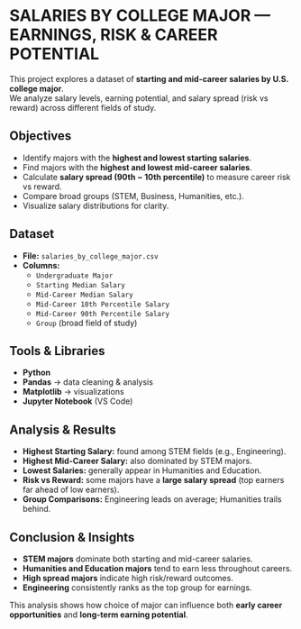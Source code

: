 # SALARIES BY COLLEGE MAJOR — EARNINGS, RISK & CAREER POTENTIAL

This project explores a dataset of **starting and mid-career salaries by U.S. college major**.  
We analyze salary levels, earning potential, and salary spread (risk vs reward) across different fields of study.

## Objectives
- Identify majors with the **highest and lowest starting salaries**.
- Find majors with the **highest and lowest mid-career salaries**.
- Calculate **salary spread (90th − 10th percentile)** to measure career risk vs reward.
- Compare broad groups (STEM, Business, Humanities, etc.).
- Visualize salary distributions for clarity.

## Dataset
- **File:** `salaries_by_college_major.csv`  
- **Columns:**
  - `Undergraduate Major`
  - `Starting Median Salary`
  - `Mid-Career Median Salary`
  - `Mid-Career 10th Percentile Salary`
  - `Mid-Career 90th Percentile Salary`
  - `Group` (broad field of study)


## Tools & Libraries
- **Python**
- **Pandas** → data cleaning & analysis
- **Matplotlib** → visualizations
- **Jupyter Notebook** (VS Code)

## Analysis & Results
- **Highest Starting Salary:** found among STEM fields (e.g., Engineering).  
- **Highest Mid-Career Salary:** also dominated by STEM majors.  
- **Lowest Salaries:** generally appear in Humanities and Education.  
- **Risk vs Reward:** some majors have a **large salary spread** (top earners far ahead of low earners).  
- **Group Comparisons:** Engineering leads on average; Humanities trails behind.

## Conclusion & Insights
- **STEM majors** dominate both starting and mid-career salaries.  
- **Humanities and Education majors** tend to earn less throughout careers.  
- **High spread majors** indicate high risk/reward outcomes.  
- **Engineering** consistently ranks as the top group for earnings.

This analysis shows how choice of major can influence both **early career opportunities** and **long-term earning potential**.


